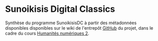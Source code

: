 # Sunoikisis Digital Classics

Synthèse du programme SunoikisisDC à partir des métadonnées disponibles disponibles sur le wiki de l'entrepôt [GitHub](https://sunoikisisdc.github.io/) du projet, dans le cadre du cours [Humanités numériques 2](https://classnum.hypotheses.org/programme-hn-2).
